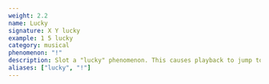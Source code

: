 ```yaml
---
weight: 2.2
name: Lucky
signature: X Y lucky
example: 1 5 lucky
category: musical
phenomenon: "!"
description: Slot a "lucky" phenomenon. This causes playback to jump to a random, not-empty slot in the track.
aliases: ["lucky", "!"]
---
```

